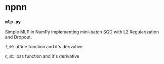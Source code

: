 # npnn

### `mlp.py`
Simple MLP in NumPy implementing mini-batch SGD with L2 Regularization and Dropout.

`f`,`df`: affine function and it's derivative

`C`,`dC`: loss function and it's derivative
